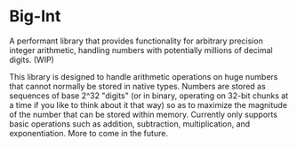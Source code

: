 # Big-Int
A performant library that provides functionality for arbitrary precision integer arithmetic, handling numbers with potentially millions of decimal digits. (WIP)

This library is designed to handle arithmetic operations on huge numbers that cannot normally be stored in native types. Numbers are stored as sequences of base 2^32 "digits" (or in binary, operating on 32-bit chunks at a time if you like to think about it that way) so as to maximize the magnitude of the number that can be stored within memory. Currently only supports basic operations such as addition, subtraction, multiplication, and exponentiation. More to come in the future.
